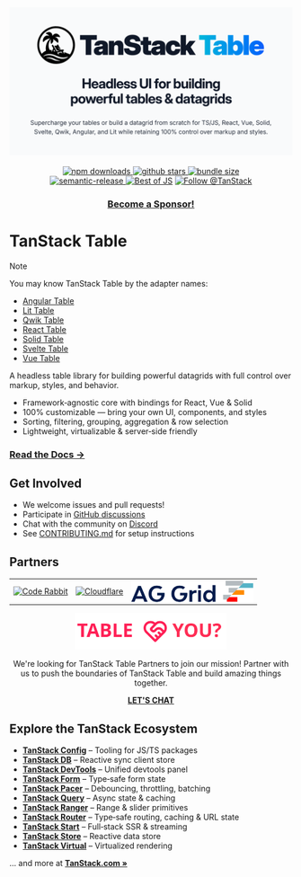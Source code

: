 <div align="center">
  <img src="./media/header_table.png" alt="TanStack Table">
</div>

<br />

<div align="center">
<a href="https://npmjs.com/package/@tanstack/react-table" target="\_parent">
  <img alt="npm downloads" src="https://img.shields.io/npm/dm/@tanstack/react-table.svg" />
</a>
<a href="https://github.com/tanstack/table" target="\_parent">
  <img alt="github stars" src="https://img.shields.io/github/stars/tanstack/react-table.svg?style=social&label=Star" />
</a>
<a href="https://bundlephobia.com/result?p=@tanstack/react-table@latest" target="\_parent">
  <img alt="bundle size" src="https://badgen.net/bundlephobia/minzip/@tanstack/react-table@latest" />
</a>
</div>

<div align="center">
<a href="#badge">
  <img alt="semantic-release" src="https://img.shields.io/badge/%20%20%F0%9F%93%A6%F0%9F%9A%80-semantic--release-e10079.svg">
</a>
<a href="https://bestofjs.org/projects/tanstack-table"><img alt="Best of JS" src="https://img.shields.io/endpoint?url=https://bestofjs-serverless.now.sh/api/project-badge?fullName=TanStack%2Ftable%26since=daily" /></a>
  <a href="https://twitter.com/tan_stack"><img src="https://img.shields.io/twitter/follow/tan_stack.svg?style=social" alt="Follow @TanStack"/></a>
</div>

<div align="center">

### [Become a Sponsor!](https://github.com/sponsors/tannerlinsley/)

</div>

# TanStack Table

> [!NOTE]
> You may know TanStack Table by the adapter names:
>
> - [Angular Table](https://tanstack.com/table/v8/docs/framework/angular/angular-table)
> - [Lit Table](https://tanstack.com/table/v8/docs/framework/lit/lit-table)
> - [Qwik Table](https://tanstack.com/table/v8/docs/framework/qwik/qwik-table)
> - [React Table](https://tanstack.com/table/v8/docs/framework/react/react-table)
> - [Solid Table](https://tanstack.com/table/v8/docs/framework/solid/solid-table)
> - [Svelte Table](https://tanstack.com/table/v8/docs/framework/svelte/svelte-table)
> - [Vue Table](https://tanstack.com/table/v8/docs/framework/vue/vue-table)

A headless table library for building powerful datagrids with full control over markup, styles, and behavior.

- Framework‑agnostic core with bindings for React, Vue & Solid
- 100% customizable — bring your own UI, components, and styles
- Sorting, filtering, grouping, aggregation & row selection
- Lightweight, virtualizable & server‑side friendly

### <a href="https://tanstack.com/table">Read the Docs →</a>

## Get Involved

- We welcome issues and pull requests!
- Participate in [GitHub discussions](https://github.com/TanStack/table/discussions)
- Chat with the community on [Discord](https://discord.com/invite/WrRKjPJ)
- See [CONTRIBUTING.md](./CONTRIBUTING.md) for setup instructions

## Partners

<table align="center">
<tr>
<td>
<a href="https://www.coderabbit.ai/?via=tanstack&dub_id=aCcEEdAOqqutX6OS">
<img src="https://tanstack.com/assets/coderabbit-light-DVMJ2jHi.svg" height="40" padding="20px" alt="Code Rabbit"/>
</a>
</td>
<td padding="20">
<a href="https://www.cloudflare.com?utm_source=tanstack">
<img src="https://tanstack.com/assets/cloudflare-black-CPufaW0B.svg" height="70" alt="Cloudflare"/>
</a>
</td>
<td>
 <a href="https://ag-grid.com/react-data-grid/?utm_source=reacttable&utm_campaign=githubreacttable" style="display: flex; align-items: center; border: none;">
    <img src="https://raw.githubusercontent.com/tannerlinsley/files/master/partners/ag-grid.svg" height="40" alt="AG Grid"/>
  </a>
</td>
</tr>
</table>

<div align="center">
<img src="./media/partner_logo.svg" alt="Table & you?" height="65">
<p>
We're looking for TanStack Table Partners to join our mission! Partner with us to push the boundaries of TanStack Table and build amazing things together.
</p>
<a href="mailto:partners@tanstack.com?subject=TanStack Table Partnership"><b>LET'S CHAT</b></a>
</div>

## Explore the TanStack Ecosystem

- <a href="https://github.com/tanstack/config"><b>TanStack Config</b></a> – Tooling for JS/TS packages
- <a href="https://github.com/tanstack/db"><b>TanStack DB</b></a> – Reactive sync client store
- <a href="https://github.com/tanstack/devtools"><b>TanStack DevTools</b></a> – Unified devtools panel
- <a href="https://github.com/tanstack/form"><b>TanStack Form</b></a> – Type‑safe form state
- <a href="https://github.com/tanstack/pacer"><b>TanStack Pacer</b></a> – Debouncing, throttling, batching <br/>
- <a href="https://github.com/tanstack/query"><b>TanStack Query</b></a> – Async state & caching
- <a href="https://github.com/tanstack/ranger"><b>TanStack Ranger</b></a> – Range & slider primitives
- <a href="https://github.com/tanstack/router"><b>TanStack Router</b></a> – Type‑safe routing, caching & URL state
- <a href="https://github.com/tanstack/router"><b>TanStack Start</b></a> – Full‑stack SSR & streaming
- <a href="https://github.com/tanstack/store"><b>TanStack Store</b></a> – Reactive data store
- <a href="https://github.com/tanstack/virtual"><b>TanStack Virtual</b></a> – Virtualized rendering

… and more at <a href="https://tanstack.com"><b>TanStack.com »</b></a>

<!-- USE THE FORCE LUKE -->
